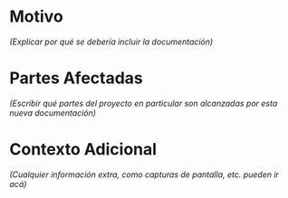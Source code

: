 # Motivo

*(Explicar por qué se debería incluir la documentación)*

# Partes Afectadas

*(Escribir qué partes del proyecto en particular son alcanzadas por esta nueva documentación)*

# Contexto Adicional

*(Cualquier información extra, como capturas de pantalla, etc. pueden ir acá)*
